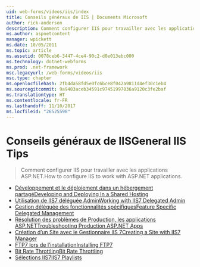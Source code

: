 ```yaml
---
uid: web-forms/videos/iis/index
title: Conseils généraux de IIS | Documents Microsoft
author: rick-anderson
description: Comment configurer IIS pour travailler avec les applications ASP.NET.
ms.author: aspnetcontent
manager: wpickett
ms.date: 10/05/2011
ms.topic: article
ms.assetid: 0078ceb6-3447-4ce4-90c2-d0e013ebc000
ms.technology: dotnet-webforms
ms.prod: .net-framework
msc.legacyurl: /web-forms/videos/iis
msc.type: chapter
ms.openlocfilehash: 2fb4da58fd5e0fc6bce8f042a9811d4ef30c1eb4
ms.sourcegitcommit: 9a9483aceb34591c97451997036a9120c3fe2baf
ms.translationtype: HT
ms.contentlocale: fr-FR
ms.lasthandoff: 11/10/2017
ms.locfileid: "26525598"
---
```

<a name="general-iis-tips"></a><span data-ttu-id="76f0c-103">Conseils généraux de IIS</span><span class="sxs-lookup"><span data-stu-id="76f0c-103">General IIS Tips</span></span>
====================
> <span data-ttu-id="76f0c-104">Comment configurer IIS pour travailler avec les applications ASP.NET.</span><span class="sxs-lookup"><span data-stu-id="76f0c-104">How to configure IIS to work with ASP.NET applications.</span></span>


- [<span data-ttu-id="76f0c-105">Développement et le déploiement dans un hébergement partagé</span><span class="sxs-lookup"><span data-stu-id="76f0c-105">Developing and Deploying In a Shared Hosting</span></span>](developing-and-deploying-in-a-shared-hosting.md)
- [<span data-ttu-id="76f0c-106">Utilisation de IIS7 déléguée Admin</span><span class="sxs-lookup"><span data-stu-id="76f0c-106">Working with IIS7 Delegated Admin</span></span>](working-with-iis7-deligated-admin.md)
- [<span data-ttu-id="76f0c-107">Gestion déléguée des fonctionnalités spécifiques</span><span class="sxs-lookup"><span data-stu-id="76f0c-107">Feature Specific Delegated Management</span></span>](feature-specific-delegated-management.md)
- [<span data-ttu-id="76f0c-108">Résolution des problèmes de Production, les applications ASP.NET</span><span class="sxs-lookup"><span data-stu-id="76f0c-108">Troubleshooting Production ASP.NET Apps</span></span>](troubleshooting-production-aspnet-apps.md)
- [<span data-ttu-id="76f0c-109">Création d’un Site avec le Gestionnaire IIS 7</span><span class="sxs-lookup"><span data-stu-id="76f0c-109">Creating a Site with IIS7 Manager</span></span>](creating-a-site-with-iis7-manager.md)
- [<span data-ttu-id="76f0c-110">FTP7 lors de l’installation</span><span class="sxs-lookup"><span data-stu-id="76f0c-110">Installing FTP7</span></span>](installing-ftp7.md)
- [<span data-ttu-id="76f0c-111">Bit Rate Throttling</span><span class="sxs-lookup"><span data-stu-id="76f0c-111">Bit Rate Throttling</span></span>](bit-rate-throttling.md)
- [<span data-ttu-id="76f0c-112">Sélections IIS7</span><span class="sxs-lookup"><span data-stu-id="76f0c-112">IIS7 Playlists</span></span>](iis7-playlists.md)
